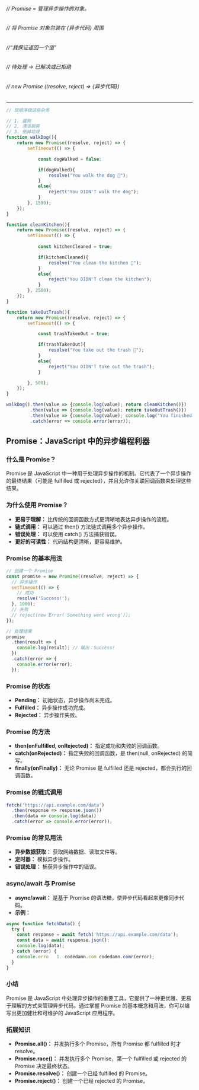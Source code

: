 ###### // Promise = 管理异步操作的对象。
###### // 将 Promise 对象包装在 {异步代码} 周围
###### //“我保证返回一个值”
###### // 待处理 -> 已解决或已拒绝
###### // new Promise ((resolve, reject) => {异步代码})

---

```js
// 按顺序做这些杂务

// 1. 遛狗
// 2. 清洁厨房
// 3. 倒掉垃圾
function walkDog(){
    return new Promise((resolve, reject) => {
        setTimeout(() => {

            const dogWalked = false;

            if(dogWalked){
                resolve("You walk the dog 🐶");
            }
            else{
                reject("You DIDN'T walk the dog");
            }
        }, 1500);
    });
}

function cleanKitchen(){
    return new Promise((resolve, reject) => {
        setTimeout(() => {
            
            const kitchenCleaned = true;

            if(kitchenCleaned){
                resolve("You clean the kitchen 🧹");
            }
            else{
                reject("You DIDN'T clean the kitchen");
            }
        }, 2500);
    });
}

function takeOutTrash(){
    return new Promise((resolve, reject) => {
        setTimeout(() => {

            const trashTakenOut = true;

            if(trashTakenOut){
                resolve("You take out the trash 🚮");
            }
            else{
                reject("You DIDN'T take out the trash");
            }

        }, 500);
    });
}

walkDog().then(value => {console.log(value); return cleanKitchen()})
         .then(value => {console.log(value); return takeOutTrash()})
         .then(value => {console.log(value); console.log("You finished all the chores!")})
         .catch(error => console.error(error));
```

## Promise：JavaScript 中的异步编程利器

### 什么是 Promise？

Promise 是 JavaScript 中一种用于处理异步操作的机制。它代表了一个异步操作的最终结果（可能是 fulfilled 或 rejected），并且允许你关联回调函数来处理这些结果。

### 为什么使用 Promise？

- **更易于理解：** 比传统的回调函数方式更清晰地表达异步操作的流程。
- **链式调用：** 可以通过 then() 方法链式调用多个异步操作。
- **错误处理：** 可以使用 catch() 方法捕获错误。
- **更好的可读性：** 代码结构更清晰，更容易维护。

### Promise 的基本用法

```JavaScript
// 创建一个 Promise
const promise = new Promise((resolve, reject) => {
  // 异步操作
  setTimeout(() => {
    // 成功
    resolve('Success!');
  }, 1000);
  // 失败
  // reject(new Error('Something went wrong'));
});

// 处理结果
promise
  .then(result => {
    console.log(result); // 输出：Success!
  })
  .catch(error => {
    console.error(error);
  });
```

### Promise 的状态

- **Pending：** 初始状态，异步操作尚未完成。
- **Fulfilled：** 异步操作成功完成。
- **Rejected：** 异步操作失败。

### Promise 的方法

- **then(onFulfilled, onRejected)：** 指定成功和失败的回调函数。
- **catch(onRejected)：** 指定失败的回调函数，是 then(null, onRejected) 的简写。
- **finally(onFinally)：** 无论 Promise 是 fulfilled 还是 rejected，都会执行的回调函数。

### Promise 的链式调用

```JavaScript
fetch('https://api.example.com/data')
  .then(response => response.json())
  .then(data => console.log(data))
  .catch(error => console.error(error));
```

### Promise 的常见用法

- **异步数据获取：** 获取网络数据、读取文件等。
- **定时器：** 模拟异步操作。
- **错误处理：** 捕获异步操作中的错误。

### async/await 与 Promise

- **async/await：** 是基于 Promise 的语法糖，使异步代码看起来更像同步代码。
- **示例：**

```JavaScript
async function fetchData() {
  try {
    const response = await fetch('https://api.example.com/data');
    const data = await response.json();
    console.log(data);
  } catch (error) {
    console.erro   1. codedamn.com codedamn.comr(error);
  }
}
```

### 小结

Promise 是 JavaScript 中处理异步操作的重要工具，它提供了一种更优雅、更易于理解的方式来管理异步代码。通过掌握 Promise 的基本概念和用法，你可以编写出更加健壮和可维护的 JavaScript 应用程序。

### 拓展知识

- **Promise.all()：** 并发执行多个 Promise，所有 Promise 都 fulfilled 时才 resolve。
- **Promise.race()：** 并发执行多个 Promise，第一个 fulfilled 或 rejected 的 Promise 决定最终状态。
- **Promise.resolve()：** 创建一个已经 fulfilled 的 Promise。
- **Promise.reject()：** 创建一个已经 rejected 的 Promise。